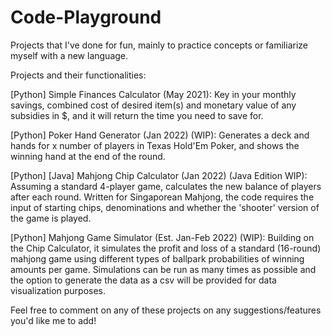 # Code-Playground
Projects that I've done for fun, mainly to practice concepts or familiarize myself with a new language.

Projects and their functionalities:

[Python] Simple Finances Calculator (May 2021): Key in your monthly savings, combined cost of desired item(s) and monetary value of any subsidies in $, and it will return the time you need to save for.


[Python] Poker Hand Generator (Jan 2022) (WIP): Generates a deck and hands for x number of players in Texas Hold'Em Poker, and shows the winning hand at the end of the round.


[Python] [Java] Mahjong Chip Calculator (Jan 2022) (Java Edition WIP): Assuming a standard 4-player game, calculates the new balance of players after each round. Written for Singaporean Mahjong, the code requires the input of starting chips, denominations and whether the 'shooter' version of the game is played.


[Python] Mahjong Game Simulator (Est. Jan-Feb 2022) (WIP): Building on the Chip Calculator, it simulates the profit and loss of a standard (16-round) mahjong game using different types of ballpark probabilities of winning amounts per game. Simulations can be run as many times as possible and the option to generate the data as a csv will be provided for data visualization purposes.


Feel free to comment on any of these projects on any suggestions/features you'd like me to add!
